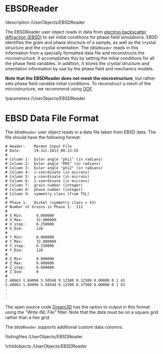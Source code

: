 # EBSDReader

!description /UserObjects/EBSDReader

The EBSDReader user object reads in data from [electron backscatter diffraction (EBSD)](https://en.wikipedia.org/wiki/Electron_backscatter_diffraction)
to set initial conditions for phase field simulations. EBSD identifies the grain and
phase structure of a sample, as well as the crystal structure and the crystal orientation.
The `EBSDReader` reads in this information from a specially formatted data file and
reconstructs the microstructure. It accomplishes this by setting the initial conditions
for all the phase field variables. In addition, it stores the crystal structure and
orientation information by use by the phase field and mechanics models.

**Note that the EBSDReader does not mesh the microstructure**, but rather sets phase
field variable initial conditions. To reconstruct a mesh of the microstructure,
we recommend using [OOF](http://www.ctcms.nist.gov/oof/).

!parameters /UserObjects/EBSDReader

# EBSD Data File Format

The `EBSDReader` user object reads in a data file taken from EBSD data. The file
should have the following format:

```
# Header:    Marmot Input File
# Date:      19-Jul-2013 00:23:55
#
# Column 1:  Euler angle "phi1" (in radians)
# Column 2:  Euler angle "PHI" (in radians)
# Column 3:  Euler angle "phi2" (in radians)
# Column 4:  x-coordinate (in microns)
# Column 5:  y-coordinate (in microns)
# Column 6:  z-coordinate (in microns)
# Column 7:  grain number (integer)
# Column 8:  phase number (integer)
# Column 9:  symmetry class (from TSL)
#
# Phase 1:   Nickel (symmetry class = 43)
# Number of Grains in Phase 1:  111
#
# X_Min:      0.000000
# X_Max:      32.000000
# X_step:     0.250000
# X_Dim:      128
#
# Y_Min:      0.000000
# Y_Max:      32.000000
# Y_step:     0.250000
# Y_Dim:      128
#
# Z_Min:      0.000000
# Z_Max:      0.000000
# Z_step:     0.000000
# Z_Dim:      0
#
2.48663 1.84098 5.50548 0.12500 0.12500 0.00000 0 1 43
2.48663 1.84098 5.50548 0.12500 0.37500 0.00000 0 1 43
.
.
.
```

The open source code [Dream3D](http://dream3d.bluequartz.net/) has the option to
output in this format using the _"Write INL File"_ filter. Note that the data must
be on a square grid rather than a hex grid.

The `EBSDReader` supports additional custom data columns.

!listingfiles /UserObjects/EBSDReader

!childobjects /UserObjects/EBSDReader
